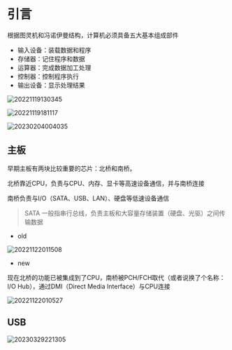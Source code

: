 # 引言

根据图灵机和冯诺伊曼结构，计算机必须具备五大基本组成部件

- 输入设备：装载数据和程序
- 存储器：记住程序和数据
- 运算器：完成数据加工处理
- 控制器：控制程序执行
- 输出设备：显示处理结果

![20221119130345](http://image.zuoright.com/20221119130345.png)

![20221119181117](http://image.zuoright.com/20221119181117.png)

![20230204004035](http://image.zuoright.com/20230204004035.png)

## 主板

早期主板有两块比较重要的芯片：北桥和南桥。

北桥靠近CPU，负责与CPU、内存、显卡等高速设备通信，并与南桥连接

南桥负责与I/O（SATA、USB、LAN）、硬盘等低速设备通信

> SATA 一般指串行总线，负责主板和大容量存储装置（硬盘、光驱）之间传输数据

- old

![20221122011508](http://image.zuoright.com/20221122011508.png)

- new

现在北桥的功能已被集成到了CPU，南桥被PCH/FCH取代（或者说换了个名称：I/O Hub），通过DMI（Direct Media Interface）与CPU连接

![20221122010527](http://image.zuoright.com/20221122010527.png)

## USB

![20230329221305](http://image.zuoright.com/20230329221305.png)
